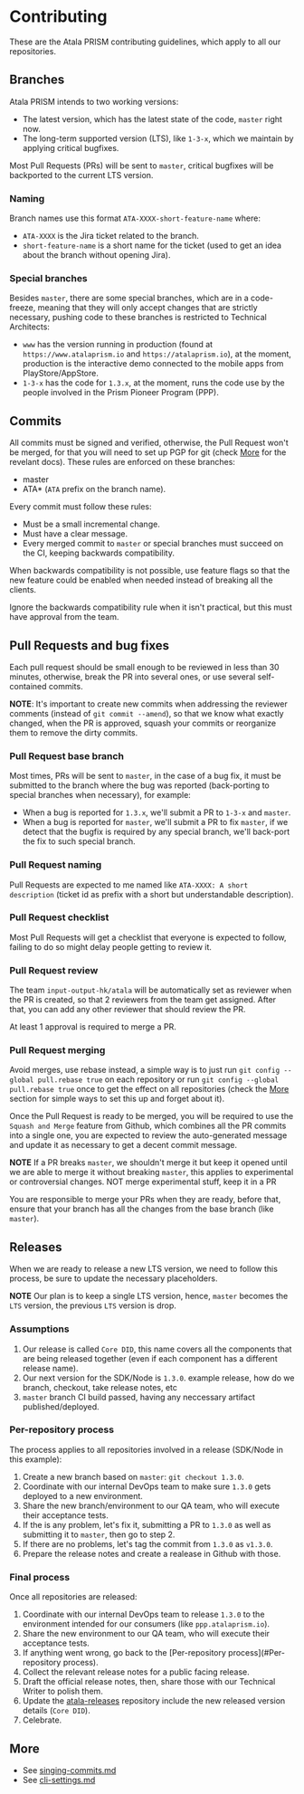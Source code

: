 # Contributing
These are the Atala PRISM contributing guidelines, which apply to all our repositories.


## Branches
Atala PRISM intends to two working versions:
- The latest version, which has the latest state of the code, `master` right now.
- The long-term supported version (LTS), like `1-3-x`, which we maintain by applying critical bugfixes.

Most Pull Requests (PRs) will be sent to `master`, critical bugfixes will be backported to the current LTS version.


### Naming

Branch names use this format `ATA-XXXX-short-feature-name` where:

- `ATA-XXXX` is the Jira ticket related to the branch.
- `short-feature-name` is a short name for the ticket (used to get an idea about the branch without opening Jira).


### Special branches

Besides `master`, there are some special branches, which are in a code-freeze, meaning that they will only accept changes that are strictly necessary, pushing code to these branches is restricted to Technical Architects:

- `www` has the version running in production (found at `https://www.atalaprism.io` and `https://atalaprism.io`), at the moment, production is the interactive demo connected to the mobile apps from PlayStore/AppStore.
- `1-3-x` has the code for `1.3.x`, at the moment, runs the code use by the people involved in the Prism Pioneer Program (PPP).



## Commits
All commits must be signed and verified, otherwise, the Pull Request won't be merged, for that you will need to set up PGP for git (check [More](#More) for the revelant docs). These rules are enforced on these branches:
- master
- ATA* (`ATA` prefix on the branch name).

Every commit must follow these rules:
- Must be a small incremental change.
- Must have a clear message.
- Every merged commit to `master` or special branches must succeed on the CI, keeping backwards compatibility.

When backwards compatibility is not possible, use feature flags so that the new feature could be enabled when needed instead of breaking all the clients.

Ignore the backwards compatibility rule when it isn't practical, but this must have approval from the team.


## Pull Requests and bug fixes

Each pull request should be small enough to be reviewed in less than 30 minutes, otherwise, break the PR into several ones, or use several self-contained commits.

**NOTE**: It's important to create new commits when addressing the reviewer comments (instead of `git commit --amend`), so that we know what exactly changed, when the PR is approved, squash your commits or reorganize them to remove the dirty commits.


### Pull Request base branch

Most times, PRs will be sent to `master`, in the case of a bug fix, it must be submitted to the branch where the bug was reported (back-porting to special branches when necessary), for example:

- When a bug is reported for `1.3.x`, we'll submit a PR to `1-3-x` and `master`.
- When a bug is reported for `master`, we'll submit a PR to fix `master`, if we detect that the bugfix is required by any special branch, we'll back-port the fix to such special branch.

### Pull Request naming

Pull Requests are expected to me named like `ATA-XXXX: A short description` (ticket id as prefix with a short but understandable description).

### Pull Request checklist

Most Pull Requests will get a checklist that everyone is expected to follow, failing to do so might delay people getting to review it.

### Pull Request review

The team `input-output-hk/atala` will be automatically set as reviewer when the PR is created, so that 2 reviewers from the team get assigned. After that, you can add any other reviewer that should review the PR.

At least 1 approval is required to merge a PR.

### Pull Request merging

Avoid merges, use rebase instead, a simple way is to just run `git config --global pull.rebase true` on each repository or run `git config --global pull.rebase true` once to get the effect on all repositories (check the [More](#More) section for simple ways to set this up and forget about it).

Once the Pull Request is ready to be merged, you will be required to use the `Squash and Merge` feature from Github, which combines all the PR commits into a single one, you are expected to review the auto-generated message and update it as necessary to get a decent commit message.

**NOTE** If a PR breaks `master`, we shouldn't merge it but keep it opened until we are able to merge it without breaking `master`, this applies to experimental or controversial changes.
NOT merge experimental stuff, keep it in a PR

You are responsible to merge your PRs when they are ready, before that, ensure that your branch has all the changes from the base branch (like `master`).


## Releases
When we are ready to release a new LTS version, we need to follow this process, be sure to update the necessary placeholders.

**NOTE** Our plan is to keep a single LTS version, hence, `master` becomes the `LTS` version, the previous `LTS` version is drop.


### Assumptions

1. Our release is called `Core DID`, this name covers all the components that are being released together (even if each component has a different release name).
1. Our next version for the SDK/Node is `1.3.0`.
example release, how do we branch, checkout, take release notes, etc
1. `master` branch CI build passed, having any neccessary artifact published/deployed.


### Per-repository process

The process applies to all repositories involved in a release (SDK/Node in this example):

1. Create a new branch based on `master`: `git checkout 1.3.0`.
1. Coordinate with our internal DevOps team to make sure `1.3.0` gets deployed to a new environment.
1. Share the new branch/environment to our QA team, who will execute their acceptance tests.
1. If the is any problem, let's fix it, submitting a PR to `1.3.0` as well as submitting it to `master`, then go to step 2.
1. If there are no problems, let's tag the commit from `1.3.0` as `v1.3.0`.
1. Prepare the release notes and create a realease in Github with those.


### Final process
Once all repositories are released:

1. Coordinate with our internal DevOps team to release `1.3.0` to the environment intended for our consumers (like `ppp.atalaprism.io`).
1. Share the new environment to our QA team, who will execute their acceptance tests.
1. If anything went wrong, go back to the [Per-repository process](#Per-repository process).
1. Collect the relevant release notes for a public facing release.
1. Draft the official release notes, then, share those with our Technical Writer to polish them.
1. Update the [atala-releases](https://github.com/input-output-hk/atala-releases) repository include the new released version details (`Core DID`).
1. Celebrate. 


## More
- See [singing-commits.md](./signing-commits.md)
- See [cli-settings.md](./cli-settings.md)
